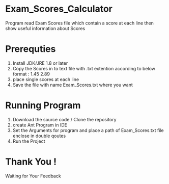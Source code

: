# Exam_Scores_Calculator
Program read Exam Scores file which contain a score at each line then show useful information about Scores

# Prerequties 
1. Install JDK/JRE 1.8 or later 
2. Copy the Scores in to text file with .txt extention according to below format :
  1.45
  2.89
3. place single scores at each line 
4. Save the file with name Exam_Scores.txt where you want

# Running Program 
1. Download the source code / Clone the repository 
2. create Ant Program in IDE 
3. Set the Arguments for program and place a path of Exam_Scores.txt file enclose in double qoutes  
4. Run the Project 


# Thank You ! 
Waiting for Your Feedback 
